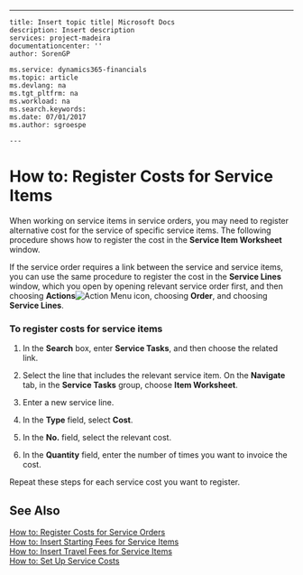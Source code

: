 ---
    title: Insert topic title| Microsoft Docs
    description: Insert description
    services: project-madeira
    documentationcenter: ''
    author: SorenGP

    ms.service: dynamics365-financials
    ms.topic: article
    ms.devlang: na
    ms.tgt_pltfrm: na
    ms.workload: na
    ms.search.keywords:
    ms.date: 07/01/2017
    ms.author: sgroespe

    ---
# How to: Register Costs for Service Items
When working on service items in service orders, you may need to register alternative cost for the service of specific service items. The following procedure shows how to register the cost in the **Service Item Worksheet** window.  
  
 If the service order requires a link between the service and service items, you can use the same procedure to register the cost in the **Service Lines** window, which you open by opening relevant service order first, and then choosing **Actions**![Action Menu icon](../FullExperience/media/actionmenuicon.png "actionMenuIcon"), choosing **Order**, and choosing **Service Lines**.  
  
### To register costs for service items  
  
1.  In the **Search** box, enter **Service Tasks**, and then choose the related link.  
  
2.  Select the line that includes the relevant service item. On the **Navigate** tab, in the **Service Tasks** group, choose **Item Worksheet**.  
  
3.  Enter a new service line.  
  
4.  In the **Type** field, select **Cost**.  
  
5.  In the **No.** field, select the relevant cost.  
  
6.  In the **Quantity** field, enter the number of times you want to invoice the cost.  
  
 Repeat these steps for each service cost you want to register.  
  
## See Also  
 [How to: Register Costs for Service Orders](../FullExperience/how-to-register-costs-for-service-orders.md)   
 [How to: Insert Starting Fees for Service Items](../FullExperience/how-to-insert-starting-fees-for-service-items.md)   
 [How to: Insert Travel Fees for Service Items](../FullExperience/how-to-insert-travel-fees-for-service-items.md)   
 [How to: Set Up Service Costs](../FullExperience/how-to-set-up-service-costs.md)